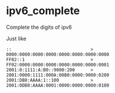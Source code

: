 # ipv6_complete
Complete the digits of ipv6

Just like  
```
::                              >   0000:0000:0000:0000:0000:0000:0000:0000
FF02::1                         >   FF02:0000:0000:0000:0000:0000:0000:0001
2001:0:1111:A:B0::9000:200      >   2001:0000:1111:000A:00B0:0000:9000:0200
2001:DB8:AAAA:1::100            >   2001:0DB8:AAAA:0001:0000:0000:0000:0100    
```